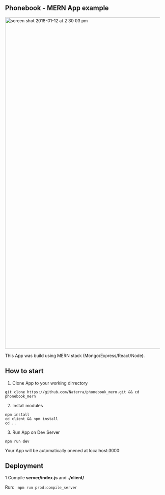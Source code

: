 ## Phonebook - MERN App example

<img width="1075" alt="screen shot 2018-01-12 at 2 30 03 pm" src="https://user-images.githubusercontent.com/8204364/34891950-6b17fe48-f7a5-11e7-9e6e-ad14e68b0cf9.png">


This App was build using MERN stack (Mongo/Express/React/Node).

## How to start

1. Clone App to your working dirrectory
<pre>
<code>git clone https://github.com/Naterra/phonebook_mern.git && cd phonebook_mern
</code></pre>

2. Install modules
<pre>
<code>npm install
cd client && npm install
cd ..
</code></pre>
3. Run App on Dev Server

<pre>
<code>npm run dev
</code></pre>
Your App will be automatically onened at localhost:3000

## Deployment

1 Compile <b>server/index.js</b> and <b>./client/</b>

Run:
<code>
npm run prod:compile_server
</code>

